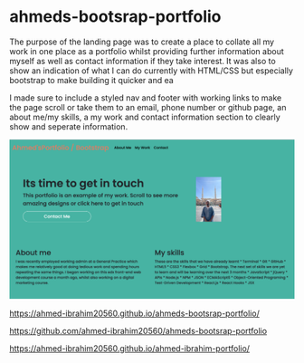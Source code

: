# ahmeds-bootsrap-portfolio
The purpose of the landing page was to create a place to collate all my work in one place as a portfolio whilst providing further information about myself as well as contact information if they take interest. It was also to show an indication of what I can do currently with HTML/CSS but especially bootstrap to make building it quicker and ea

I made sure to include a styled nav and footer with working links to make the page scroll or take them to an email, phone number or github page, an about me/my skills, a my work and contact information section to clearly show and seperate information. 

![Alt text](<assets/images/Screenshot 2023-12-05 at 23.11.02.png>) 

https://ahmed-ibrahim20560.github.io/ahmeds-bootsrap-portfolio/ 

https://github.com/ahmed-ibrahim20560/ahmeds-bootsrap-portfolio

https://ahmed-ibrahim20560.github.io/ahmed-ibrahim-portfolio/